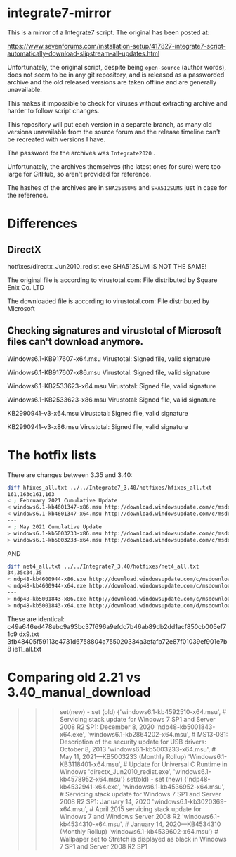 # integrate7-mirror

This is a mirror of a Integrate7 script.
The original has been posted at:

https://www.sevenforums.com/installation-setup/417827-integrate7-script-automatically-download-slipstream-all-updates.html

Unfortunately, the original script, despite being `open-source` (author words),
does not seem to be in any git repository, and is released as a passworded archive and the old released versions are taken offline and are generally unavailable.

This makes it impossible to check for viruses without extracting archive and harder to follow script changes.

This repository will put each version in a separate branch, as many old versions unavailable from the source forum and the release timeline can't be recreated with versions I have.

The password for the archives was `Integrate2020` .

Unfortunately, the archives themselves (the latest ones for sure) were too large for GitHub, so aren't provided for reference.

The hashes of the archives are in `SHA256SUMS` and `SHA512SUMS` just in case for the reference.

# Differences
## DirectX
hotfixes/directx_Jun2010_redist.exe SHA512SUM IS NOT THE SAME!

The original file is according to virustotal.com:
File distributed by Square Enix Co. LTD

The downloaded file is according to virustotal.com:
File distributed by Microsoft

## Checking signatures and virustotal of Microsoft files can't download anymore.
Windows6.1-KB917607-x64.msu
Virustotal: Signed file, valid signature

Windows6.1-KB917607-x86.msu
Virustotal: Signed file, valid signature

Windows6.1-KB2533623-x64.msu
Virustotal: Signed file, valid signature

Windows6.1-KB2533623-x86.msu
Virustotal: Signed file, valid signature

KB2990941-v3-x64.msu
Virustotal: Signed file, valid signature

KB2990941-v3-x86.msu
Virustotal: Signed file, valid signature

# The hotfix lists

There are changes between 3.35 and 3.40:
```sh
diff hfixes_all.txt ../../Integrate7_3.40/hotfixes/hfixes_all.txt
161,163c161,163
< ; February 2021 Cumulative Update
< windows6.1-kb4601347-x86.msu http://download.windowsupdate.com/c/msdownload/update/software/secu/2021/01/windows6.1-kb4601347-x86_53791324ad02cf747e8b8bce9d76d47a84de222f.msu
< windows6.1-kb4601347-x64.msu http://download.windowsupdate.com/c/msdownload/update/software/secu/2021/01/windows6.1-kb4601347-x64_12d4c2f351e395f5285b32060899ef4d087db463.msu
---
> ; May 2021 Cumulative Update
> windows6.1-kb5003233-x86.msu http://download.windowsupdate.com/c/msdownload/update/software/secu/2021/05/windows6.1-kb5003233-x86_d989ecc9f9e89fd854e739f9ac336c279a498968.msu
> windows6.1-kb5003233-x64.msu http://download.windowsupdate.com/c/msdownload/update/software/secu/2021/05/windows6.1-kb5003233-x64_e51f18e0b70f455bc318123599af001b67344047.msu
```

AND

```sh
diff net4_all.txt ../../Integrate7_3.40/hotfixes/net4_all.txt 
34,35c34,35
< ndp48-kb4600944-x86.exe http://download.windowsupdate.com/c/msdownload/update/software/secu/2021/01/ndp48-kb4600944-x86_648e45a1d0a6e44addeeaf441b63b53b0cab72a4.exe
< ndp48-kb4600944-x64.exe http://download.windowsupdate.com/c/msdownload/update/software/secu/2021/01/ndp48-kb4600944-x64_20a6a012e02c9d905f6f3a24850f1218bc849a26.exe
---
> ndp48-kb5001843-x86.exe http://download.windowsupdate.com/c/msdownload/update/software/updt/2021/04/ndp48-kb5001843-x86_3da1749fd02a079ba5d45d6d631fbb365054322c.exe
> ndp48-kb5001843-x64.exe http://download.windowsupdate.com/d/msdownload/update/software/updt/2021/04/ndp48-kb5001843-x64_dc06d911dffd65ed01ac53c7d80f6764bf820496.exe

```

These are identical:
c49a646ed478ebc9a93bc37f696a9efdc7b46ab89db2dd1acf850cb005ef71c9  dx9.txt
3fb48405f59113e4731d6758804a755020334a3efafb72e87f01039ef901e7b8  ie11_all.txt


# Comparing old 2.21 vs 3.40_manual_download
>>> set(new) - set (old)
{'windows6.1-kb4592510-x64.msu', # Servicing stack update for Windows 7 SP1 and Server 2008 R2 SP1: December 8, 2020
 'ndp48-kb5001843-x64.exe',
 'windows6.1-kb2864202-x64.msu', # MS13-081: Description of the security update for USB drivers: October 8, 2013
 'windows6.1-kb5003233-x64.msu', # May 11, 2021—KB5003233 (Monthly Rollup)
 'Windows6.1-KB3118401-x64.msu', # Update for Universal C Runtime in Windows
 'directx_Jun2010_redist.exe', 
 'windows6.1-kb4578952-x64.msu'}
>>> set(old) - set (new)
{'ndp48-kb4532941-x64.exe', 
'windows6.1-kb4536952-x64.msu', # Servicing stack update for Windows 7 SP1 and Server 2008 R2 SP1: January 14, 2020
'windows6.1-kb3020369-x64.msu', # April 2015 servicing stack update for Windows 7 and Windows Server 2008 R2
'windows6.1-kb4534310-x64.msu', # January 14, 2020—KB4534310 (Monthly Rollup)
'windows6.1-kb4539602-x64.msu'} # Wallpaper set to Stretch is displayed as black in Windows 7 SP1 and Server 2008 R2 SP1
